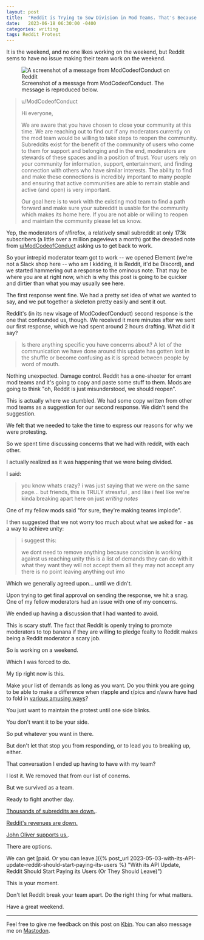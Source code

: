 ```yaml
---
layout: post
title:  "Reddit is Trying to Sow Division in Mod Teams. That's Because the Protest is Working"
date:   2023-06-18 06:30:00 -0400
categories: writing
tags: Reddit Protest
---
```


It is the weekend, and no one likes working on the weekend, but Reddit sems to have no issue making their team work on the weekend. 

<p>
	<figure>
	<picture>
	  <source type="image/webp" srcset="{{site.url}}/assets/images/reddit/ModCodeofConduct-message.webp,
	          {{site.url}}/assets/images/reddit/ModCodeofConduct-message-2x.webp 2x">
	  <source type="image/png" srcset="{{site.url}}/assets/images/reddit/ModCodeofConduct-message.png,
	  		  {{site.url}}/assets/images/reddit/ModCodeofConduct-message-2x.png 2x">
	  <img src="{{site.url}}/assets/images/reddit/ModCodeofConduct-message.png" srcset="{{site.url}}/assets/images/reddit/ModCodeofConduct-message-2x.png 2x" alt="A screenshot of a message from ModCodeofConduct on Reddit"/>
	  <figcaption>Screenshot of a message from ModCodeofConduct. The message is reproduced below.</figcaption>
	</picture>
</figure>
</p>

>u/ModCodeofConduct
>
>Hi everyone,
>
>We are aware that you have chosen to close your community at this time. We are reaching out to find out if any moderators currently on the mod team would be willing to take steps to reopen the community.  Subreddits exist for the benefit of the community of users who come to them for support and belonging and in the end, moderators are stewards of these spaces and in a position of trust. Your users rely on your community for information, support, entertainment, and finding connection with others who have similar interests. The ability to find and make these connections is incredibly important to many people and ensuring that active communities are able to remain stable and active (and open) is very important. 
>
>Our goal here is to work with the existing mod team to find a path forward and make sure your subreddit is usable for the community which makes its home here.  If you are not able or willing to reopen and maintain the community please let us know. 

Yep, the moderators of r/firefox, a relatively small subreddit at only 173k subscribers (a little over a million pageviews a month) got the dreaded note from [u/ModCodeofConduct](https://www.reddit.com/user/ModCodeofConduct) asking us to get back to work.

So your intrepid moderator team got to work -- we opened Element (we're not a Slack shop here -- who am I kidding, it is Reddit, it'd be Discord), and we started hammering out a response to the ominous note. That may be where you are at right now, which is why this post is going to be quicker and dirtier than what you may usually see here.

The first response went fine. We had a pretty set idea of what we wanted to say, and we put together a skeleton pretty easily and sent it out. 

Reddit's (in its new visage of ModCodeofConduct) second response is the one that confounded us, though. We received it mere minutes after we sent our first response, which we had spent around 2 hours drafting. What did it say?

>Is there anything specific you have concerns about? A lot of the communication we have done around this update has gotten lost in the shuffle or become confusing as it is spread between people by word of mouth.

Nothing unexpected. Damage control. Reddit has a one-sheeter for errant mod teams and it's going to copy and paste some  stuff to them. Mods are going to think "oh, Reddit is just misunderstood, we should reopen".

This is actually where we stumbled. We had some copy written from other mod teams as a suggestion for our second response. We didn't send the suggestion.

We felt that we needed to take the time to express our reasons for why we were protesting.

So we spent time discussing concerns that we had with reddit, with each other.

I actually realized as it was happening that we were being divided. 

I said: 

>you know whats crazy? i was just saying that we were on the same page... but friends, this is TRULY stressful , and like i feel like we're kinda breaking apart here on just *writing notes*

One of my fellow mods said "for sure, they're making teams implode".

I then suggested that we not worry too much about what we asked for - as a way to achieve unity:

>i suggest this:
>
>we dont need to remove anything
>because concision is working against us reaching unity 
>this is a list of demands
>they can do with it what they want
>they will not accept them all
>they may not accept any
>there is no point leaving anything out
>imo

Which we generally agreed upon... until we didn't. 

Upon trying to get final approval on sending the response, we hit a snag. One of my fellow moderators had an issue with one of my concerns.

We ended up having a discussion that I had wanted to avoid. 

This is scary stuff. The fact that Reddit is openly trying to promote moderators to top banana if they are willing to pledge fealty to Reddit makes being a Reddit moderator a scary job. 

So is working on a weekend. 

Which I was forced to do.

My tip right now is this. 

Make your list of demands as long as you want. Do you think you are going to be able to make a difference when r/apple and r/pics and r/aww have had to fold in [various amusing ways](https://www.theverge.com/2023/6/17/23764729/reddit-users-pics-gifs-subreddits-john-oliver)?

You just want to maintain the protest until one side blinks. 

You don't want it to be your side.

So put whatever you want in there. 

But don't let that stop you from responding, or to lead you to breaking up, either.

That conversation I ended up having to have with my team? 

I lost it. We removed that from our list of conerns. 

But we survived as a team.

Ready to fight another day.

[Thousands of subreddits are down.](https://reddark.untone.uk/).

[Reddit's revenues are down.](https://www.engadget.com/reddits-average-daily-traffic-fell-during-blackout-according-to-third-party-data-194721801.html)

[John Oliver supports us.](https://twitter.com/iamjohnoliver/status/1670179738348933120).

There are options.

We can get [paid. Or you can leave.]({% post_url 2023-05-03-with-its-API-update-reddit-should-start-paying-its-users %} "With its API Update, Reddit Should Start Paying its Users (Or They Should Leave)")

This is your moment. 

Don't let Reddit break your team apart. Do the right thing for what matters.

Have a great weekend.

---

Feel free to give me feedback on this post on [Kbin](#). You can also message me on [Mastodon](https://mastodon.social/@yoasif).

